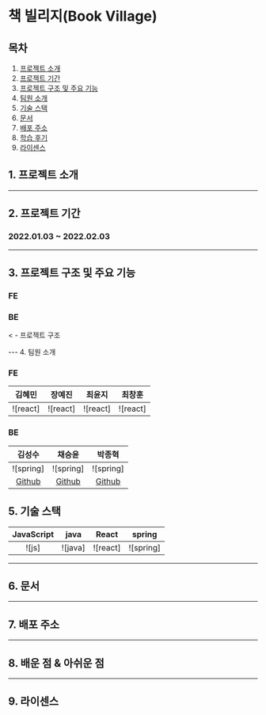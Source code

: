 # 책 빌리지(Book Village)


## 목차
1. [프로젝트 소개](#1-프로젝트-소개)
2. [프로젝트 기간](#2-프로젝트-기간)
3. [프로젝트 구조 및 주요 기능](#3-프로젝트-구조-및-주요-기능)
4. [팀원 소개](#4-팀원-소개)
5. [기술 스택](#5-기술-스택)
6. [문서](#6-문서)
7. [배포 주소](#7-배포-주소)
8. [학습 후기](#8-배운-점-&-아쉬운-점)
9. [라이센스](#9-라이센스)

## 1. 프로젝트 소개

---

## 2. 프로젝트 기간
### 2022.01.03 ~ 2022.02.03

---

## 3. 프로젝트 구조 및 주요 기능
### FE
>
### BE
< - 프로젝트 구조

--- 4. 팀원 소개

### FE

|   김혜민    |   장예진    |   최윤지    |   최창훈    |
|:--------:|:--------:|:--------:|:--------:|
| ![react] | ![react] | ![react] | ![react] |

### BE

|                   김성수                   |                   채승윤                   |                   박종혁                    |
|:---------------------------------------:|:---------------------------------------:|:----------------------------------------:|
|                ![spring]                |                ![spring]                |                ![spring]                 |
| [Github](https://github.com/SsangSoo) | [Github](https://github.com/orioncsy) | [Github](https://github.com/pjongk148 ) |


## 5. 기술 스택

| JavaScript |  java   |  React   |  spring   |
|:----------:|:-------:|:--------:|:---------:|
|   ![js]    | ![java] | ![react] | ![spring] |

---

## 6. 문서

---

## 7. 배포 주소 

---

## 8. 배운 점 & 아쉬운 점

---

## 9. 라이센스
